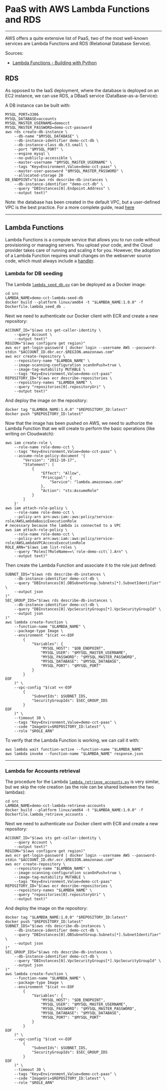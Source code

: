 # PaaS with AWS Lambda Functions and RDS

---

AWS offers a quite extensive list of PaaS, two of the most well-known services are Lambda Functions and RDS (Relational Database Service).

Sources:
- [Lambda Functions - Building with Python](https://docs.aws.amazon.com/lambda/latest/dg/lambda-python.html)

## RDS

As opposed to the IaaS deployment, where the database is deployed on an EC2 instance, we can use RDS, a DBaaS service (DataBase-as-a-Service):

<!-- aws ec2 create-vpc \
    --cidr-block 10.0.0.16/28 \
    --tag-specifications 'ResourceType=vpc,Tags=[{Key=Name,Value=vpc-demo-cct-paas},{Key=Environment,Value=demo-cct-paas}]'
VPC_ID=$(aws ec2 describe-vpcs \
    --filters "Name=tag:Name,Values=vpc-demo-cct-paas" \
    --query "Vpcs[0].VpcId" \
    --output text)
aws ec2 create-subnet \
    --vpc-id $VPC_ID \
    --cidr-block 10.0.0.16/28 \
    --tag-specifications 'ResourceType=subnet,Tags=[{Key=Environment,Value=demo-cct-paas}]'

# the default security group already allow all traffic generated within the same security group (i.e. by all hosts placed in the same VPC)
SG_ID="$(aws ec2 describe-security-groups \
    --filters "Name=vpc-id,Values=$VPC_ID" \
    --query "SecurityGroups[*].GroupId" \
    --output text)"
aws ec2 create-tags --resources "$SG_ID" \
    --tags 'Key=Environment,Value=demo-cct-paas'

# but we need a subnet group to place the db instance in the correct subnet
SUBNET_ID="$(aws ec2 describe-subnets \
    --filter "Name=vpc-id,Values=$VPC_ID" \
    --query "Subnets[0].SubnetId" \
    --output text)"
aws rds create-db-subnet-group \
    --db-subnet-group-name subnet-group-demo-cct-paas \
    --db-subnet-group-description "Subnet group for the PaaS demo" \
    --tags 'Key=Environment,Value=demo-cct-paas' \
    --subnet-ids "$SUBNET_ID" -->

A DB instance can be built with:

```
MYSQL_PORT=3306
MYSQL_DATABASE=accounts
MYSQL_MASTER_USERNAME=democct
MYSQL_MASTER_PASSWORD=demo-cct-password
aws rds create-db-instance \
    --db-name "$MYSQL_DATABASE" \
    --db-instance-identifier demo-cct-db \
    --db-instance-class db.t3.small \
    --port "$MYSQL_PORT" \
    --engine mysql \
    --no-publicly-accessible \
    --master-username "$MYSQL_MASTER_USERNAME" \
    --tags "Key=Environment,Value=demo-cct-paas" \
    --master-user-password "$MYSQL_MASTER_PASSWORD" \
    --allocated-storage 20
DB_ENDPOINT="$(aws rds describe-db-instances \
    --db-instance-identifier "demo-cct-db" \
    --query "DBInstances[0].Endpoint.Address" \
    --output text)"
```

Note: the database has been created in the default VPC, but a user-defined VPC is the best practice. For a more complete guide, read [here](https://docs.aws.amazon.com/AmazonRDS/latest/UserGuide/CHAP_SettingUp.html#CHAP_SettingUp.Requirements)

---

## Lambda Functions

Lambda Functions is a compute service that allows you to run code without provisioning or managing servers. You upload your code, and the Cloud provider takes care of running and scaling it for you. However, the adoption of a Lambda Function requires small changes on the webserver source code, which must always include a [handler](https://docs.aws.amazon.com/lambda/latest/dg/python-handler.html).

### Lambda for DB seeding

The Lambda [`lambda_seed_db.py`](src/lambda_seed_db.py) can be deployed as a Docker image:

```
cd src
LAMBDA_NAME=demo-cct-lambda-seed-db
docker build --platform linux/amd64 -t "$LAMBDA_NAME:1.0.0" -f Dockerfile.lambda_seed_db .
```

Next we need to authenticate our Docker client with ECR and create a new repository:

```
ACCOUNT_ID="$(aws sts get-caller-identity \
    --query Account \
    --output text)"
REGION="$(aws configure get region)"
aws ecr get-login-password | docker login --username AWS --password-stdin "$ACCOUNT_ID.dkr.ecr.$REGION.amazonaws.com"
aws ecr create-repository \
    --repository-name "$LAMBDA_NAME" \
    --image-scanning-configuration scanOnPush=true \
    --image-tag-mutability MUTABLE \
    --tags "Key=Environment,Value=demo-cct-paas"
REPOSITORY_ID="$(aws ecr describe-repositories \
    --repository-names "$LAMBDA_NAME" \
    --query "repositories[0].repositoryUri" \
    --output text)"
```

And deploy the image on the repository:

```
docker tag "$LAMBDA_NAME:1.0.0" "$REPOSITORY_ID:latest"
docker push "$REPOSITORY_ID:latest"
```

Now that the image has been pushed on AWS, we need to authorize the Lambda Function that we will create to perform the basic operations (like writing on Cloudwatch):

```
aws iam create-role \
    --role-name role-demo-cct \
    --tags "Key=Environment,Value=demo-cct-paas" \
    --assume-role-policy-document '{
        "Version": "2012-10-17",
        "Statement": [
            { 
                "Effect": "Allow", 
                "Principal": {
                    "Service": "lambda.amazonaws.com"
                }, 
                "Action": "sts:AssumeRole"
            }
        ]
    }'
aws iam attach-role-policy \
    --role-name role-demo-cct \
    --policy-arn arn:aws:iam::aws:policy/service-role/AWSLambdaBasicExecutionRole
# necessary because the lambda is connected to a VPC
aws iam attach-role-policy \
    --role-name role-demo-cct \
    --policy-arn arn:aws:iam::aws:policy/service-role/AWSLambdaVPCAccessExecutionRole
ROLE_ARN="$(aws iam list-roles \
    --query "Roles[?RoleName==\`role-demo-cct\`].Arn" \
    --output text)"
```

Then create the Lambda Function and associate it to the role just defined:

```
SUBNET_IDS="$(aws rds describe-db-instances \
    --db-instance-identifier demo-cct-db \
    --query "DBInstances[0].DBSubnetGroup.Subnets[*].SubnetIdentifier" \
    --output json
)"
SEC_GROUP_IDS="$(aws rds describe-db-instances \
    --db-instance-identifier demo-cct-db \
    --query "DBInstances[0].VpcSecurityGroups[*].VpcSecurityGroupId" \
    --output json
)"
aws lambda create-function \
    --function-name "$LAMBDA_NAME" \
    --package-type Image \
    --environment "$(cat <<-EOF
        {
            "Variables": {
                "MYSQL_HOST": "$DB_ENDPOINT",
                "MYSQL_USER": "$MYSQL_MASTER_USERNAME",
                "MYSQL_PASSWORD": "$MYSQL_MASTER_PASSWORD",
                "MYSQL_DATABASE": "$MYSQL_DATABASE",
                "MYSQL_PORT": "$MYSQL_PORT"
            }
        }
EOF
    )" \
    --vpc-config "$(cat <<-EOF
        {
            "SubnetIds": $SUBNET_IDS,
            "SecurityGroupIds": $SEC_GROUP_IDS
        }
EOF
    )" \
    --timeout 30 \
    --tags "Key=Environment,Value=demo-cct-paas" \
    --code "ImageUri=$REPOSITORY_ID:latest" \
    --role "$ROLE_ARN"
```

To verify that the Lambda Function is working, we can call it with:

```
aws lambda wait function-active --function-name "$LAMBDA_NAME"
aws lambda invoke --function-name "$LAMBDA_NAME" response.json
```

---


### Lambda for Accounts retrieval

The procedure for the Lambda [`lambda_retrieve_accounts.py`](src/lambda_retrieve_accounts.py) is very similar, but we skip the role creation (as the role can be shared between the two lambdas):

```
cd src
LAMBDA_NAME=demo-cct-lambda-retrieve-accounts
docker build --platform linux/amd64 -t "$LAMBDA_NAME:1.0.0" -f Dockerfile.lambda_retrieve_accounts .
```

Next we need to authenticate our Docker client with ECR and create a new repository:

```
ACCOUNT_ID="$(aws sts get-caller-identity \
    --query Account \
    --output text)"
REGION="$(aws configure get region)"
aws ecr get-login-password | docker login --username AWS --password-stdin "$ACCOUNT_ID.dkr.ecr.$REGION.amazonaws.com"
aws ecr create-repository \
    --repository-name "$LAMBDA_NAME" \
    --image-scanning-configuration scanOnPush=true \
    --image-tag-mutability MUTABLE \
    --tags "Key=Environment,Value=demo-cct-paas"
REPOSITORY_ID="$(aws ecr describe-repositories \
    --repository-names "$LAMBDA_NAME" \
    --query "repositories[0].repositoryUri" \
    --output text)"
```

And deploy the image on the repository:

```
docker tag "$LAMBDA_NAME:1.0.0" "$REPOSITORY_ID:latest"
docker push "$REPOSITORY_ID:latest"
SUBNET_IDS="$(aws rds describe-db-instances \
    --db-instance-identifier demo-cct-db \
    --query "DBInstances[0].DBSubnetGroup.Subnets[*].SubnetIdentifier" \
    --output json
)"
SEC_GROUP_IDS="$(aws rds describe-db-instances \
    --db-instance-identifier demo-cct-db \
    --query "DBInstances[0].VpcSecurityGroups[*].VpcSecurityGroupId" \
    --output json
)"
aws lambda create-function \
    --function-name "$LAMBDA_NAME" \
    --package-type Image \
    --environment "$(cat <<-EOF
        {
            "Variables": {
                "MYSQL_HOST": "$DB_ENDPOINT",
                "MYSQL_USER": "$MYSQL_MASTER_USERNAME",
                "MYSQL_PASSWORD": "$MYSQL_MASTER_PASSWORD",
                "MYSQL_DATABASE": "$MYSQL_DATABASE",
                "MYSQL_PORT": "$MYSQL_PORT"
            }
        }
EOF
    )" \
    --vpc-config "$(cat <<-EOF
        {
            "SubnetIds": $SUBNET_IDS,
            "SecurityGroupIds": $SEC_GROUP_IDS
        }
EOF
    )" \
    --timeout 30 \
    --tags "Key=Environment,Value=demo-cct-paas" \
    --code "ImageUri=$REPOSITORY_ID:latest" \
    --role "$ROLE_ARN"
```
